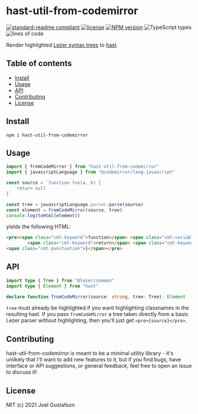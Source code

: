 # hast-util-from-codemirror

[![standard-readme compliant](https://img.shields.io/badge/readme%20style-standard-brightgreen.svg)](https://github.com/RichardLitt/standard-readme) [![license](https://img.shields.io/github/license/joeltg/hast-util-from-codemirror)](https://opensource.org/licenses/MIT) [![NPM version](https://img.shields.io/npm/v/hast-util-from-codemirror)](https://www.npmjs.com/package/hast-util-from-codemirror) ![TypeScript types](https://img.shields.io/npm/types/hast-util-from-codemirror) ![lines of code](https://img.shields.io/tokei/lines/github/joeltg/hast-util-from-codemirror)

Render highlighted [Lezer syntax trees](https://github.com/lezer-parser/common) to [hast](https://github.com/syntax-tree/hast).

## Table of contents

- [Install](#install)
- [Usage](#usage)
- [API](#api)
- [Contributing](#contributing)
- [License](#license)

## Install

```
npm i hast-util-from-codemirror
```

## Usage

```typescript
import { fromCodeMirror } from "hast-util-from-codemirror"
import { javascriptLanguage } from "@codemirror/lang-javascript"

const source = `function foo(a, b) {
	return null
}`

const tree = javascriptLanguage.parser.parse(source)
const element = fromCodeMirror(source, tree)
console.log(toHtml(element))
```

yields the following HTML:

```html
<pre><span class="cmt-keyword">function</span> <span class="cmt-variableName">foo</span><span class="cmt-punctuation">(</span><span class="cmt-variableName cmt-definition">a</span><span class="cmt-punctuation">,</span> <span class="cmt-variableName cmt-definition">b</span><span class="cmt-punctuation">)</span> <span class="cmt-punctuation">{</span>
        <span class="cmt-keyword">return</span> <span class="cmt-keyword">null</span>
<span class="cmt-punctuation">}</span></pre>
```

## API

```typescript
import type { Tree } from "@lezer/common"
import type { Element } from "hast"

declare function fromCodeMirror(source: string, tree: Tree): Element
```

`tree` must already be highlighted if you want highlighting classnames in the resulting hast. If you pass `fromCodeMirror` a tree taken directly from a basic Lezer parser without highlighting, then you'll just get `<pre>{source}</pre>`.

## Contributing

hast-util-from-codemirror is meant to be a minimal utility library - it's unlikely that I'll want to add new features to it, but if you find bugs, have interface or API suggestions, or general feedback, feel free to open an issue to discuss it!

## License

MIT (c) 2021 Joel Gustafson
